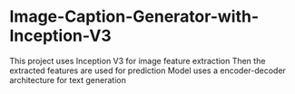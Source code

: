 # Image-Caption-Generator-with-Inception-V3
This project uses Inception V3 for image feature extraction
Then the extracted features are used for prediction 
Model uses a encoder-decoder architecture for text generation
